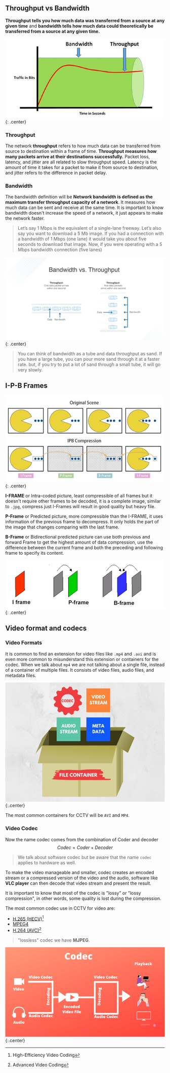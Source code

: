 ## Throughput vs Bandwidth

**Throughput tells you how much data was transferred from a source at any given time** and **bandwidth tells how much data could theoretically be transferred from a source at any given time.**

![Bandwidth-and-Throughput_001.jpg](images/Bandwidth_and_Throughput_001.jpg){: .center}

### Throughput

The network **throughput** refers to how much data can be transferred from source to destination within a frame of time. **Throughput measures how many packets arrive at their destinations successfully.**
Packet loss, latency, and jitter are all related to slow throughput speed. Latency is the amount of time it takes for a packet to make it from source to destination, and jitter refers to the difference in packet delay.

### Bandwidth

The bandwidth definition will be **Network bandwidth is defined as the maximum transfer throughput capacity of a network**. It measures how much data can be sent and receive at the same time. 
It is important to know bandwidth doesn't increase the speed of a network, it just appears to make the network faster.

>Let’s say 1 Mbps is the equivalent of a single-lane freeway. Let’s also say you want to download a 5 Mb image. If you had a connection with a bandwidth of 1 Mbps (one lane) it would take you about five seconds to download that image. Now, if you were operating with a 5 Mbps bandwidth connection (five lanes)

![Bandwidth-and-Throughput_002.jpg](images/Bandwidth_and_Throughput_002.jpg){: .center}
>You can think of bandwidth as a tube and data throughput as sand. If you have a large tube, you can pour more sand through it at a faster rate. but, if you try to put a lot of sand through a small tube, it will go very slowly.

## I-P-B Frames

![I-P-B_Frames.jpg](images/I_P_B_Frames.jpg){: .center}

**I-FRAME** or Intra-coded picture, least compressible of all frames but it doesn't require other frames to be decoded, it is a complete image, similar to `.jpg`, compress just I-Frames will result in good quality but heavy file.

**P-Frame** or Predicted picture, more compressible than the I-FRAME, it uses information of the previous frame to decompress. It only holds the part of the image that changes comparing with the last frame.

**B-Frame** or Bidirectional predicted picture can use both previous and forward Frame to get the highest amount of data compression, use the difference between the current frame and both the preceding and following frame to specify its content.

![I-P-B_Frames_01.png](images/I_P_B_Frames_01.png){: .center}  

## Video format and codecs

### Video Formats

It is common to find an extension for video files like `.mp4` and `.avi` and is even more common to misunderstand this extension or containers for the codec.
When we talk about `mp4` we are not talking about a single file, instead of a container of multiple files. It consists of video files, audio files, and metadata files.

![codec_video_container_001.jpg](images/codec_video_container_001.jpg){:.center}

The most common containers for CCTV will be `AVI` and `MP4`.

### Video Codec

Now the name codec comes  from the combination of Coder and decoder 
$$
Codec = Coder + Decoder
$$

> We talk about software codec but be aware that the name `codec` applies to hardware as well.

To make the video manageable and smaller, codec creates an encoded stream or a compressed version of the video and the audio, software like **VLC player** can then decode that video stream and present the result. 

It is important to know that most of the codec is "lossy" or "lossy compression", in other words, some quality is lost during the compression. 

The most common codec use in CCTV for video are: 

* [H.265 (HECV)](https://en.wikipedia.org/wiki/High_Efficiency_Video_Coding)[^1]
* [MPEG4](https://en.wikipedia.org/wiki/MPEG-4)  
* [H.264 (AVC)](https://en.wikipedia.org/wiki/Advanced_Video_Coding)[^2]

[^1]: High-Efficiency Video Coding  
[^2]: Advanced Video Coding  

> "lossless"  codec we have **MJPEG**.

![codec_video_container_002.png](images/codec_video_container_002.png){:.center}

